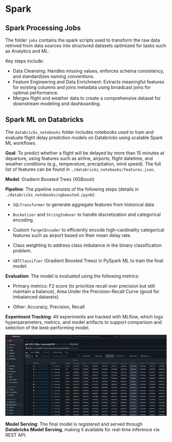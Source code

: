 # Spark

## Spark Processing Jobs

The folder `jobs` contains the spark scripts used to transform the raw data retrived from data sources into structured datasets optimized for tasks such as Analytics and ML.

Key steps include:
- Data Cleansing: Handles missing values, enforces schema consistency, and standardizes naming conventions.
- Feature Engineering and Data Enrichment: Extracts meaningful features for existing columns and joins metadata using broadcast joins for optimal performance.
- Merges flight and weather data to create a comprehensive dataset for downstream modeling and dashboarding.

## Spark ML on Databricks
The `databricks_notebooks` folder includes notebooks used to train and evaluate flight delay prediction models on Databricks using scalable Spark ML workflows.

**Goal**: To predict whether a flight will be delayed by more than 15 minutes at departure, using features such as airline, airports, flight datetime, and weather conditions (e.g., temperature, precipitation, wind speed). The full list of features can be found in `./databricks_notebooks/features.json`.

**Model**: Gradient Boosted Trees (XGBoost)  

**Pipeline**: The pipeline consists of the following steps (details in `./databricks_notebooks/xgboosted.ipynb`):
- `SQLTransformer` to generate aggregate features from historical data 

- `Bucketizer` and `StringIndexer` to handle discretization and categorical encoding.

- Custom `TargetEncoder` to efficiently encode high-cardinality categorical features such as airport based on their mean delay rate.

- Class weighting to address class imbalance in the binary classification problem.

- `GBTClassifier` (Gradient Boosted Trees) in PySpark ML to train the final model.

**Evaluation**: The model is evaluated using the following metrics:
- Primary metrics: F2 score (to prioritize recall over precision but still maintain a balance), Area Under the Precision-Recall Curve (good for imbalanced datasets).

- Other: Accuracy, Precision, Recall

**Experiment Tracking**: All experiments are tracked with MLflow, which logs hyperparameters, metrics, and model artifacts to support comparison and selection of the best-performing model.

![Mlflow experiment tracking](../assets/mlflow_databricks.png)


**Model Serving**: The final model is registered and served through **Databricks Model Serving**, making it available for real-time inference via REST API.